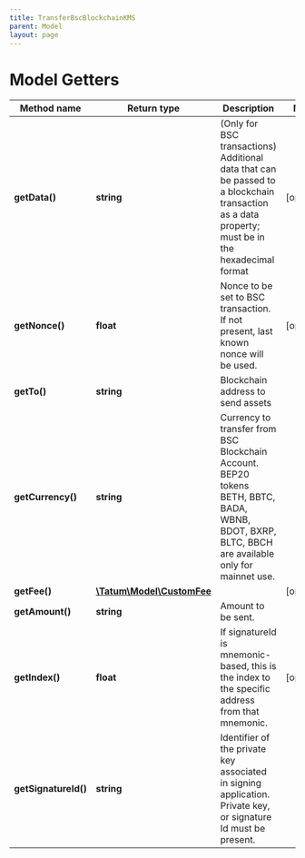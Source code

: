 ```yaml
---
title: TransferBscBlockchainKMS
parent: Model
layout: page
---
```


# Model Getters

Method name | Return type | Description | Notes
------------ | ------------- | ------------- | -------------
**getData()** | **string** | (Only for BSC transactions) Additional data that can be passed to a blockchain transaction as a data property; must be in the hexadecimal format | [optional]
**getNonce()** | **float** | Nonce to be set to BSC transaction. If not present, last known nonce will be used. | [optional]
**getTo()** | **string** | Blockchain address to send assets |
**getCurrency()** | **string** | Currency to transfer from BSC Blockchain Account. BEP20 tokens BETH, BBTC, BADA, WBNB, BDOT, BXRP, BLTC, BBCH are available only for mainnet use. |
**getFee()** | [**\Tatum\Model\CustomFee**](../CustomFee) |  | [optional]
**getAmount()** | **string** | Amount to be sent. |
**getIndex()** | **float** | If signatureId is mnemonic-based, this is the index to the specific address from that mnemonic. | [optional]
**getSignatureId()** | **string** | Identifier of the private key associated in signing application. Private key, or signature Id must be present. |

